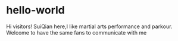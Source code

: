 # hello-world

Hi visitors!
SuiQian here,I like martial arts performance and parkour.
Welcome to have the same fans to communicate with me
